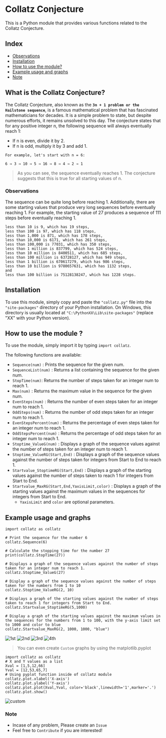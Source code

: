 # Collatz Conjecture
This is a Python module that provides various functions related to the Collatz Conjecture.

## Index
- [Observations](https://github.com/Cozmeh/Collatz-Conjecture/edit/main/README.md#observations)
- [Installation](https://github.com/Cozmeh/Collatz-Conjecture/edit/main/README.md#installation)
- [How to use the module?](https://github.com/Cozmeh/Collatz-Conjecture/edit/main/README.md#how-to-use-the-module-) 
- [Example usage and graphs](https://github.com/Cozmeh/Collatz-Conjecture/edit/main/README.md#example-usage-and-graphs)
- [Note](https://github.com/Cozmeh/Collatz-Conjecture/edit/main/README.md#note)

## What is the Collatz Conjecture?
The Collatz Conjecture, also known as the **`3n + 1 problem or the Hailstone sequence`**, is a famous mathematical problem that has fascinated mathematicians for decades. It is a simple problem to state, but despite numerous efforts, it remains unsolved to this day.
The conjecture states that for any positive integer n, the following sequence will always eventually reach 1:

- If n is even, divide it by 2.
- If n is odd, multiply it by 3 and add 1.

```
For example, let's start with n = 6:

6 → 3 → 10 → 5 → 16 → 8 → 4 → 2 → 1
```
> As you can see, the sequence eventually reaches 1. The conjecture suggests that this is true for all starting values of n.

### Observations
The sequence can be quite long before reaching 1. Additionally, there are some starting values that produce very long sequences before eventually reaching 1. For example, the starting value of 27 produces a sequence of 111 steps before eventually reaching 1.
```
less than 10 is 9, which has 19 steps,
less than 100 is 97, which has 118 steps,
less than 1,000 is 871, which has 178 steps,
less than 10,000 is 6171, which has 261 steps,
less than 100,000 is 77031, which has 350 steps,
less than 1 million is 837799, which has 524 steps,
less than 10 million is 8400511, which has 685 steps,
less than 100 million is 63728127, which has 949 steps,
less than 1 billion is 670617279, which has 986 steps,
less than 10 billion is 9780657631, which has 1132 steps,
and
less than 100 billion is 75128138247, which has 1228 steps.
```
## Installation
To use this module, simply copy and paste the `"collatz.py"` file into the `"site-packages"` directory of your Python installation. On Windows, this directory is usually located at `"C:\PythonXX\Lib\site-packages"` (replace "XX" with your Python version).

## How to use the module ?
To use the module, simply import it by typing `import collatz`. 

The following functions are available:
- `Sequence(num)` : Prints the sequence for the given num.
- `SequenceList(num)` : Returns a list containing the sequence for the given num.
- `StopTime(num)`: Returns the number of steps taken for an integer num to reach 1.
- `Max(num)` : Returns the maximum value in the sequence for the given num.
- `EvenSteps(num)` : Returns the number of even steps taken for an integer num to reach 1.
- `OddSteps(num)` : Returns the number of odd steps taken for an integer num to reach 1.
- `EvenStepsPercent(num)` : Returns the percentage of even steps taken for an integer num to reach 1.
- `OddStepsPercent(num)` : Returns the percentage of odd steps taken for an integer num to reach 1.
- `Stoptime_ValueG(num)` : Displays a graph of the sequence values against the number of steps taken for an integer num to reach 1.
- `Stoptime_ValueRG(Start,End)` : Displays a graph of the sequence values against the number of steps taken for integers from Start to End to reach 1.
- `Startvalue_StoptimeRG(Start,End)` : Displays a graph of the starting values against the number of steps taken to reach 1 for integers from Start to End.
- `Startvalue_MaxRG(Start,End,YaxisLimit,color)` : Displays a graph of the starting values against the maximum values in the sequences for integers from Start to End. 
   - `YaxisLimit` and `color` are optional parameters.

## Example usage and graphs
```
import collatz as collatz 

# Print the sequence for the number 6
collatz.Sequence(6)

# Calculate the stopping time for the number 27
print(collatz.StopTime(27))

# Displays a graph of the sequence values against the number of steps taken for an integer num to reach 1.
collatz.Stoptime_ValueG(27)

# Display a graph of the sequence values against the number of steps taken for the numbers from 1 to 10
collatz.Stoptime_ValueRG(2, 10)

# Displays a graph of the starting values against the number of steps taken to reach 1 for integers from Start to End.
collatz.Startvalue_StoptimeRG(5,1000)

# Display a graph of the starting values against the maximum values in the sequences for the numbers from 1 to 100, with the y-axis limit set to 1000 and color to blue
collatz.Startvalue_MaxRG(2, 1000, 1000, "blue")
```
![1st](https://user-images.githubusercontent.com/117145297/227715223-79c196c0-e9ba-41eb-b894-abb69d2d6226.png)
![2nd](https://user-images.githubusercontent.com/117145297/227715227-54a21c04-df58-4be8-82b3-1aa36f4e1248.png)
![3rd](https://user-images.githubusercontent.com/117145297/227715229-55b748ce-9444-41f7-95d1-33799ac4e314.png)
![4th](https://user-images.githubusercontent.com/117145297/227715230-be4cf339-4d7d-4a6e-9b0b-696d085e9dea.png)

> You can even create `Custom` graphs by using the matplotlib.pyplot
```
import collatz as collatz 
# X and Y values as a list 
Xval = [1,5,12,66]
Yval = [12,53,65,7]
# Using pyplot function inside of collatz module 
collatz.plot.xlabel('X-axis')
collatz.plot.ylabel('Y-axis')
collatz.plot.plot(Xval,Yval, color='black',linewidth='1',marker='.')
collatz.plot.show()
```
![custom](https://user-images.githubusercontent.com/117145297/227715711-1ddcae79-3d41-46b3-9265-125e2403f375.png)

### Note 
- Incase of any problem, Please create an `Issue`
- Feel free to `Contribute` if you are interested!
